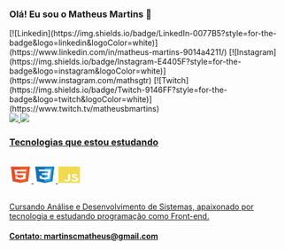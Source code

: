### Olá! Eu sou o Matheus Martins 👋

<div>
[![Linkedin](https://img.shields.io/badge/LinkedIn-0077B5?style=for-the-badge&logo=linkedin&logoColor=white)](https://www.linkedin.com/in/matheus-martins-9014a4211/)
[![Instagram](https://img.shields.io/badge/Instagram-E4405F?style=for-the-badge&logo=instagram&logoColor=white)](https://www.instagram.com/mathsgtr)
[![Twitch](https://img.shields.io/badge/Twitch-9146FF?style=for-the-badge&logo=twitch&logoColor=white)](https://www.twitch.tv/matheusbmartins)
</div>

<div>
   <a href="https://github.com/devemdobro">
   <img height="180em" src="https://github-readme-stats.vercel.app/api?username=martinsmath&show_icons=true&theme=tokyonight&include_all_commits=true&count_private=true"/>
   <img height="180em" src="https://github-readme-stats.vercel.app/api/top-langs/?username=martinsmath&layout=compact&langs_count=6&theme=tokyonight"/>
</div>

### Tecnologias que estou estudando

<div style="display: inline_block"><br/>

  <img alt="html5" height="30" width="40" aligne="center" src="https://raw.githubusercontent.com/devicons/devicon/master/icons/html5/html5-original.svg" />
  <img alt="css" height="30" width="40" aligne="center" src="https://raw.githubusercontent.com/devicons/devicon/master/icons/css3/css3-original.svg" />
  <img alt="html5" height="30" width="40" aligne="center" src="https://raw.githubusercontent.com/devicons/devicon/master/icons/javascript/javascript-plain.svg" />

</div><br/>

Cursando Análise e Desenvolvimento de Sistemas, apaixonado por tecnologia e estudando programação como Front-end.

#### Contato: martinscmatheus@gmail.com
